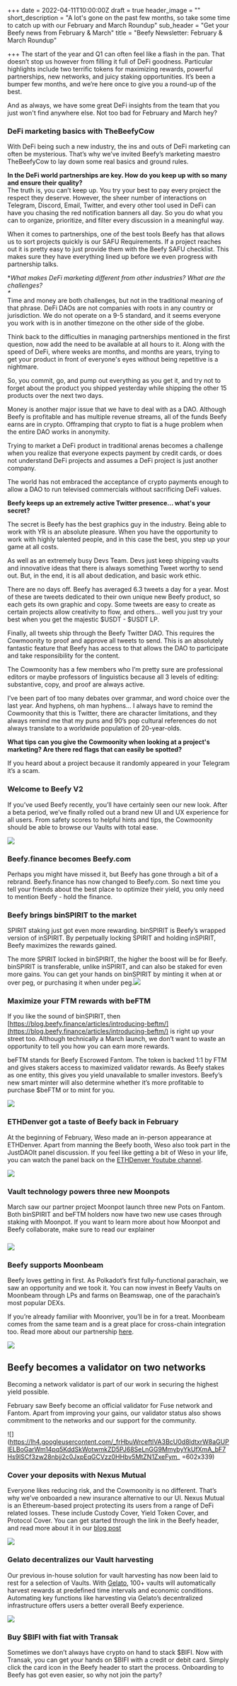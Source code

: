 +++
date = 2022-04-11T10:00:00Z
draft = true
header_image = ""
short_description = "A lot's gone on the past few months, so take some time to catch up with our February and March Roundup"
sub_header = "Get your Beefy news from February & March"
title = "Beefy Newsletter: February & March Roundup"

+++
The start of the year and Q1 can often feel like a flash in the pan. That doesn’t stop us however from filling it full of DeFi goodness. Particular highlights include two terrific tokens for maximizing rewards, powerful partnerships, new networks, and juicy staking opportunities. It’s been a bumper few months, and we’re here once to give you a round-up of the best.

And as always, we have some great DeFi insights from the team that you just won't find anywhere else. Not too bad for February and March hey?

### DeFi marketing basics with TheBeefyCow

With DeFi being such a new industry, the ins and outs of DeFi marketing can often be mysterious. That’s why we’ve invited Beefy’s marketing maestro TheBeefyCow to lay down some real basics and ground rules.

**In the DeFi world partnerships are key. How do you keep up with so many and ensure their quality?**  
The truth is, you can’t keep up. You try your best to pay every project the respect they deserve. However, the sheer number of interactions on Telegram, Discord, Email, Twitter, and every other tool used in DeFi can have you chasing the red notification banners all day. So you do what you can to organize, prioritize, and filter every discussion in a meaningful way.

When it comes to partnerships, one of the best tools Beefy has that allows us to sort projects quickly is our SAFU Requirements. If a project reaches out it is pretty easy to just provide them with the Beefy SAFU checklist. This makes sure they have everything lined up before we even progress with partnership talks.

\**What makes DeFi marketing different from other industries? What are the challenges?  
\**  
Time and money are both challenges, but not in the traditional meaning of that phrase. DeFi DAOs are not companies with roots in any country or jurisdiction. We do not operate on a 9-5 standard, and it seems everyone you work with is in another timezone on the other side of the globe.

Think back to the difficulties in managing partnerships mentioned in the first question, now add the need to be available at all hours to it. Along with the speed of DeFi, where weeks are months, and months are years, trying to get your product in front of everyone's eyes without being repetitive is a nightmare.

So, you commit, go, and pump out everything as you get it, and try not to forget about the product you shipped yesterday while shipping the other 15 products over the next two days.

Money is another major issue that we have to deal with as a DAO. Although Beefy is profitable and has multiple revenue streams, all of the funds Beefy earns are in crypto. Offramping that crypto to fiat is a huge problem when the entire DAO works in anonymity.

Trying to market a DeFi product in traditional arenas becomes a challenge when you realize that everyone expects payment by credit cards, or does not understand DeFi projects and assumes a DeFi project is just another company.

The world has not embraced the acceptance of crypto payments enough to allow a DAO to run televised commercials without sacrificing DeFi values.

**Beefy keeps up an extremely active Twitter presence... what's your secret?**

The secret is Beefy has the best graphics guy in the industry. Being able to work with YR is an absolute pleasure. When you have the opportunity to work with highly talented people, and in this case the best, you step up your game at all costs.

As well as an extremely busy Devs Team. Devs just keep shipping vaults and innovative ideas that there is always something Tweet worthy to send out. But, in the end, it is all about dedication, and basic work ethic.

There are no days off. Beefy has averaged 6.3 tweets a day for a year. Most of these are tweets dedicated to their own unique new Beefy product, so each gets its own graphic and copy. Some tweets are easy to create as certain projects allow creativity to flow, and others… well you just try your best when you get the majestic $USDT - $USDT LP.

Finally, all tweets ship through the Beefy Twitter DAO. This requires the Cowmoonity to proof and approve all tweets to send. This is an absolutely fantastic feature that Beefy has access to that allows the DAO to participate and take responsibility for the content.

The Cowmoonity has a few members who I’m pretty sure are professional editors or maybe professors of linguistics because all 3 levels of editing: substantive, copy, and proof are always active.

I’ve been part of too many debates over grammar, and word choice over the last year. And hyphens, oh man hyphens… I always have to remind the Cowmoonity that this is Twitter, there are character limitations, and they always remind me that my puns and 90’s pop cultural references do not always translate to a worldwide population of 20-year-olds.

**What tips can you give the Cowmoonity when looking at a project's marketing? Are there red flags that can easily be spotted?**

If you heard about a project because it randomly appeared in your Telegram it’s a scam.

### Welcome to Beefy V2

If you’ve used Beefy recently, you’ll have certainly seen our new look. After a beta period, we’ve finally rolled out a brand new UI and UX experience for all users. From safety scores to helpful hints and tips, the Cowmoonity should be able to browse our Vaults with total ease.

![](/uploads/fo4fusywqaazk05.png)

### Beefy.finance becomes Beefy.com

Perhaps you might have missed it, but Beefy has gone through a bit of a rebrand. Beefy.finance has now changed to Beefy.com. So next time you tell your friends about the best place to optimize their yield, you only need to mention Beefy - hold the finance.

### Beefy brings binSPIRIT to the market

SPIRIT staking just got even more rewarding. binSPIRIT is Beefy’s wrapped version of inSPIRIT. By perpetually locking SPIRIT and holding inSPIRIT, Beefy maximizes the rewards gained.

The more SPIRIT locked in binSPIRIT, the higher the boost will be for Beefy. binSPIRIT is transferable, unlike inSPIRIT, and can also be staked for even more gains. You can get your hands on binSPIRIT by minting it when at or over peg, or purchasing it when under peg.![](/uploads/spiritswap.png)

### Maximize your FTM rewards with beFTM

If you like the sound of binSPIRIT, then [https://blog.beefy.finance/articles/introducing-beftm/](https://blog.beefy.finance/articles/introducing-beftm/) is right up your street too. Although technically a March launch, we don’t want to waste an opportunity to tell you how you can earn more rewards.

beFTM stands for Beefy Escrowed Fantom. The token is backed 1:1 by FTM and gives stakers access to maximized validator rewards. As Beefy stakes as one entity, this gives you yield unavailable to smaller investors. Beefy’s new smart minter will also determine whether it’s more profitable to purchase $beFTM or to mint for you.

![](/uploads/delegator_vault_header.png)

### ETHDenver got a taste of Beefy back in February

At the beginning of February, Weso made an in-person appearance at ETHDenver. Apart from manning the Beefy booth, Weso also took part in the JustDAOIt panel discussion. If you feel like getting a bit of Weso in your life, you can watch the panel back on the [ETHDenver Youtube channel](https://www.youtube.com/watch?v=C5tSUFOSpP0).

![](/uploads/fl6dd10xwamydnc.jpg)

### Vault technology powers three new Moonpots

March saw our partner project Moonpot launch three new Pots on Fantom. Both binSPIRIT and beFTM holders now have two new use cases through staking with Moonpot. If you want to learn more about how Moonpot and Beefy collaborate, make sure to read our explainer

### ![](/uploads/fojqmbbxsau5u41.jpg)

### Beefy supports Moonbeam

Beefy loves getting in first. As Polkadot’s first fully-functional parachain, we saw an opportunity and we took it. You can now invest in Beefy Vaults on Moonbeam through LPs and farms on Beamswap, one of the parachain’s most popular DEXs.

If you’re already familiar with Moonriver, you’ll be in for a treat. Moonbeam comes from the same team and is a great place for cross-chain integration too. Read more about our partnership [here](https://blog.beefy.finance/articles/introducing-our-brand-new-moonbeam-vaults/).

![](/uploads/moonbeam-2.png)

## Beefy becomes a validator on two networks

Becoming a network validator is part of our work in securing the highest yield possible.

February saw Beefy become an official validator for Fuse network and Fantom. Apart from improving your gains, our validator status also shows commitment to the networks and our support for the community.

![](https://lh4.googleusercontent.com/_frHbuWrceftlVA3BcU0d8ldtxrW8aGUPlELBoGarWm14pq5KddSkWotwmkZD5PJ68SeLnGG9MmybyYkUfXmA_bF7Hs9lSCf3zw28nbjj2c0JxpEqGCVzz0HHbv5MtZN1ZxeFym_ =602x339)

### Cover your deposits with Nexus Mutual

Everyone likes reducing risk, and the Cowmoonity is no different. That’s why we’ve onboarded a new insurance alternative to our UI. Nexus Mutual is an Ethereum-based project protecting its users from a range of DeFi related losses. These include Custody Cover, Yield Token Cover, and Protocol Cover. You can get started through the link in the Beefy header, and read more about it in our [blog post](https://blog.beefy.finance/articles/cover-your-deposits-with-nexus-mutual/)

![](/uploads/nexus_replace-1.png)

### Gelato decentralizes our Vault harvesting

Our previous in-house solution for vault harvesting has now been laid to rest for a selection of Vaults. With [Gelato](https://blog.beefy.finance/articles/thanks-to-gelato-beefy-is-now-even-more-decentralized/), 100+ vaults will automatically harvest rewards at predefined time intervals and economic conditions. Automating key functions like harvesting via Gelato’s decentralized infrastructure offers users a better overall Beefy experience.

![](/uploads/gelato-cow.png)

### Buy $BIFI with fiat with Transak

Sometimes we don’t always have crypto on hand to stack $BIFI. Now with Transak, you can get your hands on $BIFI with a credit or debit card. Simply click the card icon in the Beefy header to start the process. Onboarding to Beefy has got even easier, so why not join the party?